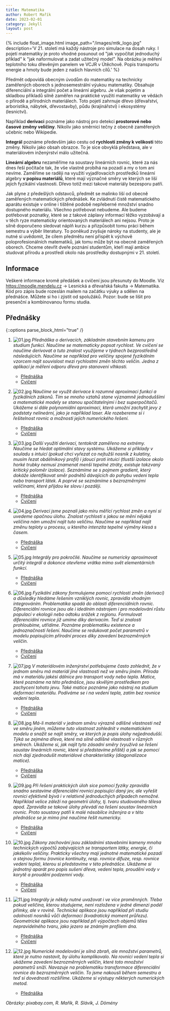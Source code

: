 ```yaml
---
title: Matematika
author: Robert Mařík
date: 2023-02-01
category: Jekyll
layout: post
---
```



{% include float_image.html image_path="/images/mtk_logo.jpg" description='V 21. století má každý nástroje pro simulace na dosah ruky. I pojetí matematiky je proto vhodné posunout od "jak vypočítat jednoduchý příklad" k "jak naformulovat a zadat užitečný model". Na obrázku je měření teplotního toku dřevěným panelem ve VCJR v Útěchově. Popis transportu energie a hmoty bude jeden z našich hlavních cílů.' %}


Předmět odpovídá obecným úvodům do matematiky na technicky zaměřených
oborech s jednosemestrální výukou matematiky. Obsahuje diferenciální a
integrální počet a lineární algebru. Je však pojetím a skladbou
příkladů silně zaměřen na praktické využití matematiky ve vědách o
přírodě a přírodních materiálech. Toto pojetí zahrnuje dřevo
(dřevařství, arboristika, nábytek, dřevostavby), půdu (krajinářství) i
ekosystémy (lesnictví).

Například **derivaci** poznáme jako nástroj pro
detekci **prostorové nebo časové změny veličiny**. Nikoliv jako směrnici
tečny z obecně zaměřených učebnic nebo Wikipedie.

**Integrál** poznáme především jako cestu od **rychlosti změny k velikosti** této změny. Nikoliv jako
obsah obrazce. To je sice obvyklá představa, ale v materiálovém
inženýrství málo užitečná.

**Lineární algebru** nezaměříme na soustavy
lineárních rovnic, které za nás dnes řeší počítače tak, že vše vlastně
probíhá na pozadí a my o tom ani nevíme. Zaměříme se raději na využití
vyjadřovacích prostředků lineární algebry **v popisu materiálů**, které
mají význačné směry ve kterých se liší jejich fyzikální
vlastnosti. Dřevo totiž mezi takové materiály bezesporu patří.

Jak plyne z předešlých odstavců, předmět se malinko liší od obecně
zaměřených matematických přednášek. Ke zvládnutí čistě matematického
aparátu existuje v online i tištěné podobě nepřeberné množství snadno
dostupného materiálu. Všechno potřebovat nebudeme. Ale budeme
potřebovat poznatky, které se z takové záplavy informací těžko
vyzobávají a v těch ryze matematicky orientovaných materiálech ani
nejsou. Proto je silně doporučeno sledovat náplň kurzu a přizpůsobit
tomu práci během semestru a výběr literatury. To poněkud zvyšuje
nároky na studenty, ale je nutné si uvědomit, že cílem předmětu není
přispět k výchově poloprofesionálních matematiků, jak tomu může být na
obecně zaměřených oborech. Chceme otevřít dveře poznání studentům,
kteří mají ambice studovat přírodu a prostředí okolo nás prostředky
dostupnými v 21. století.


## Informace

Veškeré informace kromě předášek a cvičení jsou přesunuty do Moodle. Viz <https://moodle.mendelu.cz> -> Lesnická a dřevařská fakulta -> Matematika. Kód pro zápis bude rozeslán mailem na začátku výuky a sdělen na přednášce. Můžete si ho i zjistit od spolužáků. Pozor: bude se lišit pro presenční a kombinovanou formu studia.


## Přednášky


{::options parse_block_html="true" /}

<div class="predmet">


1. ![01.jpg](/images/mtk/01.jpg)
*Přednáška o derivacích, základním stavebním kamenu pro studium funkcí.
Naučíme se matematicky popsat rychlost. Ve cvičení se naučíme derivovat
a tuto znalost využijeme v týdnech bezprostředně následujících. Naučíme
se například pro veličiny spojené fyzikálním vzorcem najít souvislost
mezi rychlostmi změn těchto veličin. Jedna z aplikací je měření odporu
dřeva pro stanovení vlhkosti.*

     * [Přednáška](https://robert-marik.github.io/matematika/derivace_I)
     * [Cvičení](https://robert-marik.github.io/matematika/cviceni/cviceni01.html)

1. ![02.jpg](/images/mtk/02.jpg)
*Naučíme se využít derivace k rozumné aproximaci funkcí a fyzikálních
zákonů. Tím se mnoho vztahů stane významně jednoduššími a matematické
modely se stanou spočitatelnými i bez superpočítačů. Ukážeme si dále
polynomiální aproximaci, která umožní zachytit jevy z podstaty
nelineární, jako je například laser. Ale rozebereme si i řešitelnost
rovnic a možnosti jejich numerického řešení.*

     * [Přednáška](https://robert-marik.github.io/matematika/derivace_II)
     * [Cvičení](https://robert-marik.github.io/matematika/cviceni/cviceni02.html)

1. ![03.jpg](/images/mtk/03.jpg)
*Další využití derivací, tentokrát zaměřeno na extrémy. Naučíme se
hledat optimální stavy systému. Ukážeme si příklady v souladu s intuicí
(pokud chci vyřezat co nejtužší nosník z kulatiny, musím řezat
obdélníkový profil) i jdoucí proti intuici (tlustší izolace okolo horké
trubky nemusí znamenat menší tepelné ztráty, existuje takzvaný kritický
poloměr izolace). Seznámíme se s pojmem gradient, který dokáže
identifikovat směr podnětů dávajících do pohybu vedení tepla nebo
transport látek. A poprvé se seznámíme s bezrozměrnými veličinami, které
přijdou ke slovu i později.*

     * [Přednáška](https://robert-marik.github.io/matematika/derivace_III)
     * [Cvičení](https://robert-marik.github.io/matematika/cviceni/cviceni03.html)

1. ![04.jpg](/images/mtk/04.jpg)
*Derivaci jsme poznali jako míru měřící rychlost změn a nyní si uvedeme
opačnou úlohu. Znalost rychlosti s jakou se mění nějaká veličina nám
umožní najít tuto veličinu. Naučíme se například najít změnu teploty u
procesu, u kterého intenzita tepelné výměny klesá s časem.*

     * [Přednáška](https://robert-marik.github.io/matematika/integraly)
     * [Cvičení](https://robert-marik.github.io/matematika/cviceni/cviceni04.html)

1. ![05.jpg](/images/mtk/05.jpg)
*Integrály pro pokročilé. Naučíme se numericky aproximovat určitý
integrál a dokonce otevřeme vrátka mimo svět elementárních funkcí.*

     * [Přednáška](https://robert-marik.github.io/matematika/integraly2)
     * [Cvičení](https://robert-marik.github.io/matematika/cviceni/cviceni05.html)

1. ![06.jpg](/images/mtk/06.jpg)
*Fyzikální zákony formulujeme pomocí rychlostí změn (derivací) a
důsledky hledáme řešením vzniklých rovnic, zpravidla vhodným
integrováním. Problematika spadá do oblasti diferenciálních rovnic.
Diferenciální rovnice jsou ale i ideálním nástrojem i pro modelování
růstu populací v ekologii nebo odtoku srážek z regionu. Formulovat
diferenciální rovnice již umíme díky derivacím. Teď si znalosti
prohloubíme, utřídíme. Poznáme problematiku existence a jednoznačnosti
řešení. Naučíme se redukovat počet parametrů v modelu popisujícím
přírodní proces díky zavedení bezrozměrných veličin.*

      * [Přednáška](https://robert-marik.github.io/matematika/ode)
      * [Cvičení](https://robert-marik.github.io/matematika/cviceni/cviceni06.html)
   
1. ![07.jpg](/images/mtk/07.jpg) 
*V materiálovém inženýrství potřebujeme často zohlednit, že v jednom
směru má materiál jiné vlastnosti než ve směru jiném. Příroda má v
materiálu jakési dálnice pro transport vody nebo tepla. Matice, které
poznáme na této přednášce, jsou skvělým prostředkem pro zachycení tohoto
jevu. Také matice poznáme jako nástroj na studium deformací materiálu.
Podíváme se i na vedení tepla, zatím bez rovnice vedení tepla.*

      * [Přednáška](https://robert-marik.github.io/matematika/matice)
      * [Cvičení](https://robert-marik.github.io/matematika/cviceni/cviceni07.html)

1. ![08.jpg](/images/mtk/08.jpg)
*Má-li materiál v jednom směru výrazně odlišné vlastnosti než ve směru
jiném, můžeme tuto vlastnost zohlednit v matematickém modelu a snažit se
najít směry, ve kterých je popis úlohy nejjednodušší. Týká se zejména
dřeva, které má silně odlišné vlastnosti v různých směrech. Ukážeme si,
jak najít tyto zásadní směry (využívá se řešení soustav lineárních
rovnic, které si představíme příště) a jak se pomocí nich dají
zjednodušit materiálové charakteristiky (diagonalizace matice).*

      * [Přednáška](https://robert-marik.github.io/matematika/inverzni_matice)
      * [Cvičení](https://robert-marik.github.io/matematika/cviceni/cviceni08.html)

1. ![09.jpg](/images/mtk/09.jpg)
*Při řešení praktických úloh sice pomocí fyziky zpravidla snadno
sestavíme diferenciální rovnici popisující daný jev, ale vyřešit rovnici
efektivně bývá i v relativně jednoduchých případech nemožné. Například
velice záleží na geometrii úlohy, tj. tvaru studovaného tělesa apod.
Zpravidla se takové úlohy převádí na řešení soustav lineárních rovnic.
Proto soustavy patří k malé násobilce inženýra a v této přednášce se je
mimo jiné naučíme řešit numericky.*

      * [Přednáška](https://robert-marik.github.io/matematika/soustavy)
      * [Cvičení](https://robert-marik.github.io/matematika/cviceni/cviceni09.html)

1. ![10.jpg](/images/mtk/10.jpg)
*Zákony zachování jsou základními stavebními kameny mnoha technických
výpočtů zabývajících se transportem látky, energie, či jakékoliv
veličiny. Prakticky všechny mají jednotné matematické pozadí a stejnou
formu (rovnice kontinuity, resp. rovnice difuze, resp. rovnice vedeni
tepla), kterou si představíme v této přednášce. Ukážeme si jednotný
aparát pro popis sušení dřeva, vedení tepla, proudění vody v korytě a
proudění podzemní vody.*

      * [Přednáška](https://robert-marik.github.io/matematika/vektorove_pole)
      * [Cvičení](https://robert-marik.github.io/matematika/cviceni/cviceni11.html)

1. ![11.jpg](/images/mtk/11.jpg) *Integrály je někdy nutné uvažovat i ve více proměnných. Třeba pokud veličina, kterou studujeme, není rozložena v jedné dimenzi podél přímky, ale v rovině. Technické aplikace jsou například při studiu odolnosti nosníků vůči deformaci (kvadratický moment průřezu). Geometrické aplikace jsou například při výpočtech objemů těles nepravidelného tvaru, jako jezero se známým profilem dna.* 
      * [Přednáška](https://robert-marik.github.io/matematika/dvojny_integral)
      * [Cvičení](https://robert-marik.github.io/matematika/cviceni/cviceni12.html)

1. ![12.jpg](/images/mtk/12.jpg) *Numerické modelování je silná zbraň, ale množství parametrů, které je
nutno nastavit, by úlohu komplikovalo. Na rovnici vedení tepla si
ukážeme zavedení bezrozměrných veličin, které toto množství parametrů
sníží. Navazuje na problematiku transformace diferenciální rovnice do
bezrozměrných veličin. To jsme nakousli během semestru a teď si
dovednosti rozšíříme. Ukážeme si výstupy některých numerických metod.*

      * [Přednáška](https://robert-marik.github.io/matematika/numerika/)

</div>


*Obrázky: pixabay.com, R. Mařík, R. Slávik, J. Dömény*


